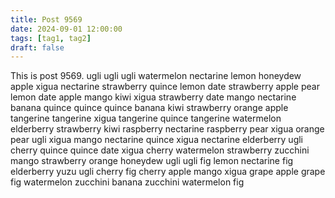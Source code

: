```yaml
---
title: Post 9569
date: 2024-09-01 12:00:00
tags: [tag1, tag2]
draft: false
---
```

This is post 9569.
ugli
ugli
ugli
watermelon
nectarine
lemon
honeydew
apple
xigua
nectarine
strawberry
quince
lemon
date
strawberry
apple
pear
lemon
date
apple
mango
kiwi
xigua
strawberry
date
mango
nectarine
banana
quince
quince
quince
banana
kiwi
strawberry
orange
apple
tangerine
tangerine
xigua
tangerine
quince
tangerine
watermelon
elderberry
strawberry
kiwi
raspberry
nectarine
raspberry
pear
xigua
orange
pear
ugli
xigua
mango
nectarine
quince
xigua
nectarine
elderberry
ugli
cherry
quince
quince
date
xigua
cherry
watermelon
strawberry
zucchini
mango
strawberry
orange
honeydew
ugli
ugli
fig
lemon
nectarine
fig
elderberry
yuzu
ugli
cherry
fig
cherry
apple
mango
xigua
grape
apple
grape
fig
watermelon
zucchini
banana
zucchini
watermelon
fig
